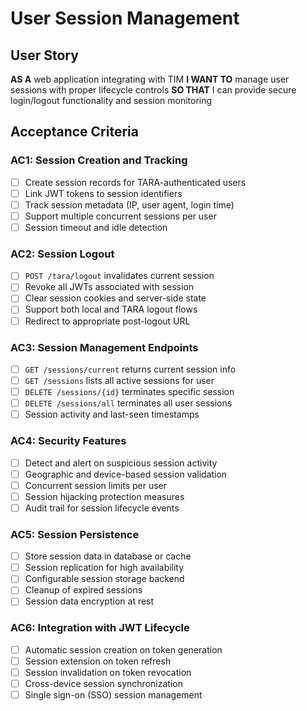 # User Session Management

## User Story
**AS A** web application integrating with TIM
**I WANT TO** manage user sessions with proper lifecycle controls
**SO THAT** I can provide secure login/logout functionality and session monitoring

## Acceptance Criteria

### AC1: Session Creation and Tracking
- [ ] Create session records for TARA-authenticated users
- [ ] Link JWT tokens to session identifiers
- [ ] Track session metadata (IP, user agent, login time)
- [ ] Support multiple concurrent sessions per user
- [ ] Session timeout and idle detection

### AC2: Session Logout
- [ ] `POST /tara/logout` invalidates current session
- [ ] Revoke all JWTs associated with session
- [ ] Clear session cookies and server-side state
- [ ] Support both local and TARA logout flows
- [ ] Redirect to appropriate post-logout URL

### AC3: Session Management Endpoints
- [ ] `GET /sessions/current` returns current session info
- [ ] `GET /sessions` lists all active sessions for user
- [ ] `DELETE /sessions/{id}` terminates specific session
- [ ] `DELETE /sessions/all` terminates all user sessions
- [ ] Session activity and last-seen timestamps

### AC4: Security Features
- [ ] Detect and alert on suspicious session activity
- [ ] Geographic and device-based session validation
- [ ] Concurrent session limits per user
- [ ] Session hijacking protection measures
- [ ] Audit trail for session lifecycle events

### AC5: Session Persistence
- [ ] Store session data in database or cache
- [ ] Session replication for high availability
- [ ] Configurable session storage backend
- [ ] Cleanup of expired sessions
- [ ] Session data encryption at rest

### AC6: Integration with JWT Lifecycle
- [ ] Automatic session creation on token generation
- [ ] Session extension on token refresh
- [ ] Session invalidation on token revocation
- [ ] Cross-device session synchronization
- [ ] Single sign-on (SSO) session management